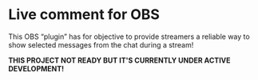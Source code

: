 # Live comment for OBS
This OBS “plugin” has for objective to provide streamers a reliable way to show selected messages from the chat during a stream!  
  
**THIS PROJECT NOT READY BUT IT'S CURRENTLY UNDER ACTIVE DEVELOPMENT!**

